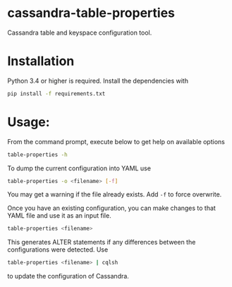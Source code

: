 # cassandra-table-properties

Cassandra table and keyspace configuration tool.

# Installation

Python 3.4 or higher is required. Install the dependencies with

```bash
pip install -f requirements.txt
```

# Usage:

From the command prompt, execute below to get help on available options

```bash
table-properties -h
```

To dump the current configuration into YAML use

```bash
table-properties -o <filename> [-f]
```

You may get a warning if the file already exists. Add `-f` to force overwrite.

Once you have an existing configuration, you can make changes to that YAML file and use it as an input file.

```bash
table-properties <filename>
```

This generates ALTER statements if any differences between the configurations were detected. Use

```bash
table-properties <filename> | cqlsh
```

to update the configuration of Cassandra.

